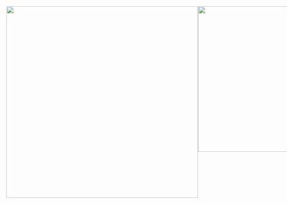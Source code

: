 <div style="display: flex; justify-content: space-between;">
<img src="https://github-readme-stats.vercel.app/api?username=GSPrograms&theme=rose&show_icons=true" width="500">
<img src="https://github-readme-stats.vercel.app/api/top-langs/?username=GSPrograms&size_weight=1.5&count_weight=0.5" width="380">
<div>
